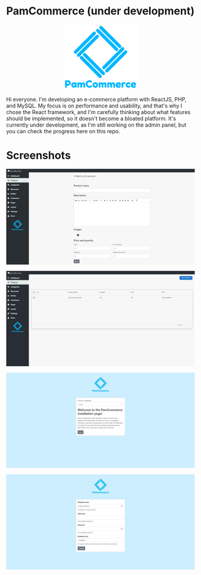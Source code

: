 # PamCommerce (under development)

<p align="center">
<img src="src/admin/pam-logo.png" width="200" title="logo">
</p>
Hi everyone. I'm developing an e-commerce platform with ReactJS, PHP, and MySQL. My focus is on performance and usability, and that's why I chose the React framework, and I'm carefully thinking about what features should be implemented, so it doesn't become a bloated platform. It's currently under development, as I'm still working on the admin panel, but you can check the progress here on this repo.

# Screenshots

<p align="center">
<img src="screenshots/screenshot4.jpg">
</p>
<p align="center">
<img src="screenshots/screenshot1.jpeg">
</p>
<p align="center">
<img src="screenshots/screenshot2.jpeg">
</p>
<p align="center">
<img src="screenshots/screenshot3.jpeg">
</p>